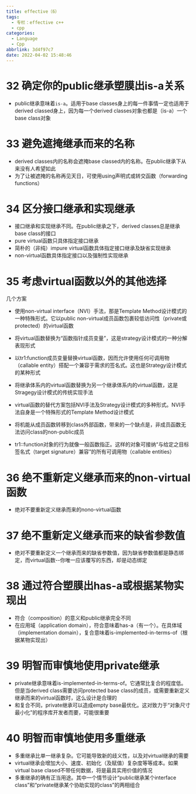 ```yaml
---
title: effective（6）
tags:
  - 专栏：effective c++
  - cpp
categories:
  - Language
  - Cpp
abbrlink: 3d4f97c7
date: 2022-04-02 15:48:46
---
```


# 32 确定你的public继承塑膜出is-a关系

- public继承意味着`is-a`。适用于base classes身上的每一件事情一定也适用于derived classed身上，因为每一个derived classes对象也都是（is-a）一个base class对象

# 33 避免遮掩继承而来的名称

- derived classes内的名称会遮掩base classed内的名称。在public继承下从来没有人希望如此
- 为了让被遮掩的名称再见天日，可使用using声明式或转交函数（forwarding functions）

# 34 区分接口继承和实现继承

- 接口继承和实现继承不同。在public继承之下，derived classes总是继承base class的接口
- pure virtual函数只具体指定接口继承
- 简朴的（非纯）impure virtual函数具体指定接口继承及缺省实现继承
- non-virtual函数具体指定接口以及强制性实现继承

# 35 考虑virtual函数以外的其他选择

几个方案
- 使用non-virtual interface（NVI）手法，那是Template Method设计模式的一种特殊形式。它以public non-virtual成员函数包裹较低访问性（private或protected）的virtual函数
- 将virtual函数替换为“函数指针成员变量”，这是strategy设计模式的一种分解表现形式
- 以tr1:function成员变量替换virtual函数，因而允许使用任何可调用物（callable entity）搭配一个兼容于需求的签名式。这也是Strategy设计模式的某种形式
- 将继承体系内的virtual函数替换为另一个继承体系内的virtual函数，这是Stragegy设计模式的传统实现手法

- virtual函数的替代方案包括NVI手法及Strategy设计模式的多种形式。NVI手法自身是一个特殊形式的Template Method设计模式
- 将机能从成员函数转移到class外部函数，带来的一个缺点是，非成员函数无法访问class的non-public成员
- tr1::function对象的行为就像一般函数指正。这样的对象可接纳“与给定之目标签名式（target signature）兼容”的所有可调用物（callable entities）

# 36 绝不重新定义继承而来的non-virtual函数

- 绝对不要重新定义继承而来的nono-virtual函数

# 37 绝不重新定义继承而来的缺省参数值

- 绝对不要重新定义一个继承而来的缺省参数值，因为缺省参数值都是静态绑定，而virtual函数--你唯一应该覆写的东西，却是动态绑定

# 38 通过符合塑膜出has-a或根据某物实现出

- 符合（composition）的意义和public继承完全不同
- 在应用域（application domain），符合意味着has-a（有一个）。在具体域（implementation domain），复合意味着is-implemented-in-terms-of（根据某物实现出）

# 39 明智而审慎地使用private继承

- private继承意味着is-implemented-in-terms-of。它通常比复合的程度低。但是当derived class需要访问protected base class的成员，或需要重新定义继承而来的virtual函数时，这么设计是合理的
- 和复合不同，private继承可以造成empty base最优化。这对致力于“对象尺寸最小化”的程序库开发者而要，可能很重要

# 40 明智而审慎地使用多重继承

- 多重继承比单一继承复杂。它可能导致新的歧义性，以及对virtual继承的需要
- virtual继承会增加大小、速度、初始化（及赋值）复杂度等等成本。如果virtual base clased不带任何数据，将是最具实用价值的情况
- 多重继承的确有正当用途。其中一个情节设计“public继承某个interface class”和“private继承某个协助实现的class”的两相组合
